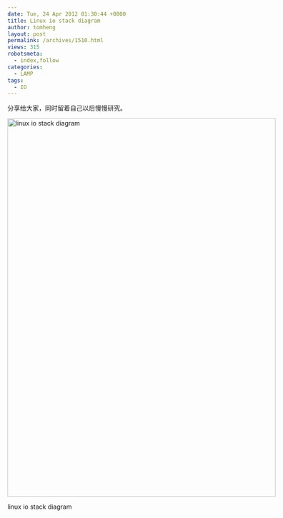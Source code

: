 ```yaml
---
date: Tue, 24 Apr 2012 01:30:44 +0000
title: Linux io stack diagram
author: tomheng
layout: post
permalink: /archives/1510.html
views: 315
robotsmeta:
  - index,follow
categories:
  - LAMP
tags:
  - IO
---
```

分享给大家，同时留着自己以后慢慢研究。

<div id="attachment_1511" style="width: 610px" class="wp-caption aligncenter">
  <a href="http://blog.webfuns.net/wp-content/uploads/2012/04/linux-io-stack-diagram_v0.1.jpg"><img class=" wp-image-1511 " title="点击查看大图" src="http://blog.webfuns.net/wp-content/uploads/2012/04/linux-io-stack-diagram_v0.1.jpg" alt="linux io stack diagram" width="600" height="848" /></a>
  
  <p class="wp-caption-text">
    linux io stack diagram
  </p>
</div>
